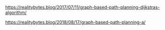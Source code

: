 https://realitybytes.blog/2017/07/11/graph-based-path-planning-dijkstras-algorithm/

https://realitybytes.blog/2018/08/17/graph-based-path-planning-a/
